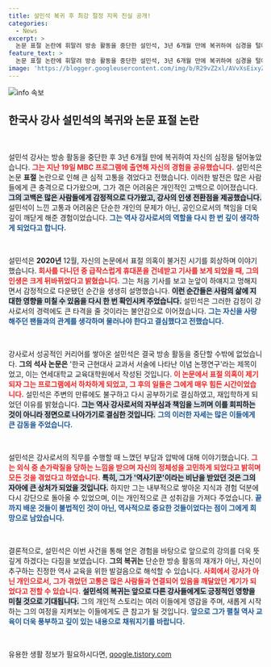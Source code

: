 ```yaml
---
title: 설민석 복귀 후 최강 절정 지옥 진실 공개!
categories:
  - News
excerpt: >
  논문 표절 논란에 휘말려 방송 활동을 중단한 설민석, 3년 6개월 만에 복귀하여 심경을 털어놨다. 그는 지옥 같은 시기를 회상하며, 강사로서의 책임감을 강조했다. 역사 속 위인들에 대한 거짓말 같은 삶을 살기 싫었다는 그의 고백이 사람들의 마음을 울린다.
feature_text: >
  논문 표절 논란에 휘말려 방송 활동을 중단한 설민석, 3년 6개월 만에 복귀하여 심경을 털어놨다. 그는 지옥 같은 시기를 회상하며, 강사로서의 책임감을 강조했다. 역사 속 위인들에 대한 거짓말 같은 삶을 살기 싫었다는 그의 고백이 사람들의 마음을 울린다.
image: 'https://blogger.googleusercontent.com/img/b/R29vZ2xl/AVvXsEixyZcFfHzMRdzZMjFBmAUKJYCLCGyLL1o632UiGVXcaFdKo_bkvkuCioo0uUKlGfBVcT3P84aROyZIXSBEx3Aw5nCQ3pTgDom1WDC4m8eifvWiAmWEEVb4x6G_l8C0QH225ldMjyaFvpxGEBGNO37VmDTDMHGhJPq73UglMfDca1-0aw/s1600/blogspot.png'
---
```


<p><img src="https://blogger.googleusercontent.com/img/b/R29vZ2xl/AVvXsEixyZcFfHzMRdzZMjFBmAUKJYCLCGyLL1o632UiGVXcaFdKo_bkvkuCioo0uUKlGfBVcT3P84aROyZIXSBEx3Aw5nCQ3pTgDom1WDC4m8eifvWiAmWEEVb4x6G_l8C0QH225ldMjyaFvpxGEBGNO37VmDTDMHGhJPq73UglMfDca1-0aw/s1600/blogspot.png" alt="info 속보" /></p>

<h2 data-ke-size="size26">한국사 강사 설민석의 복귀와 논문 표절 논란</h2>

<p data-ke-size="size16">&nbsp;</p>

<p>설민석 강사는 방송 활동을 중단한 후 3년 6개월 만에 복귀하여 자신의 심정을 털어놓았습니다. <b><span style="color: #ee2323;">그는 지난 19일 MBC 프로그램에 출연해 자신의 경험을 공유했습니다.</span></b> 설민석은 논문 <b>표절</b> 논란으로 인해 큰 심적 고통을 겪었다고 전했습니다. 이러한 발전은 많은 사람들에게 큰 충격으로 다가왔으며, 그가 겪은 어려움은 개인적인 고백으로 이어졌습니다. <b><span style="background-color: #21538527;">그의 고백은 많은 사람들에게 감정적으로 다가왔고, 강사의 인생 전환점을 제공했습니다.</span></b> 설민석이 느낀 고통과 어려움은 단순한 개인의 문제가 아닌, 공인으로서의 책임을 더욱 깊이 깨닫게 해준 경험이었습니다. <b><span style="color: #1a5490;">그는 역사 강사로서의 역할을 다시 한 번 깊이 생각하게 되었다고 합니다.</span></b></p>

<p data-ke-size="size16">&nbsp;</p>

<p>설민석은 <b>2020년</b> 12월, 자신의 논문에서 표절 의혹이 불거진 시기를 회상하며 이야기했습니다. <b><span style="color: #ee2323;">회사를 다니던 중 급작스럽게 휴대폰을 건네받고 기사를 보게 되었을 때, 그의 인생은 크게 뒤바뀌었다고 밝혔습니다.</span></b> 그는 처음 기사를 보고 눈앞이 하얘지고 멍해지면서 감정적으로 다운됐던 순간을 생생히 설명했습니다. <b><span style="background-color: #21538527;">이런 순간들은 사람의 삶에 지대한 영향을 미칠 수 있음을 다시 한 번 확인시켜 주었습니다.</span></b> 설민석은 그러한 감정이 강사로서의 경력에도 큰 타격을 줄 것이라는 불안감으로 이어졌습니다. <b><span style="color: #1a5490;">그는 자신을 사랑해주던 팬들과의 관계를 생각하며 물러나야 한다고 결심했다고 전했습니다.</span></b></p>

<p data-ke-size="size16">&nbsp;</p>

<p>강사로서 성공적인 커리어를 쌓아온 설민석은 결국 방송 활동을 중단할 수밖에 없었습니다. <b>그의 석사 논문은</b> '한국 근현대사 교과서 서술에 나타난 이념 논쟁연구'라는 제목이었고, 이는 연세대학교 교육대학원에서 작성된 것입니다. <b><span style="color: #ee2323;">이 논문에서 표절 의혹이 제기되자 그는 프로그램에서 하차하게 되었고, 그 후의 일들은 그에게 매우 힘든 시간이었습니다.</span></b> 설민석은 주변의 만류에도 불구하고 다시 공부하기로 결심하였고, 재입학하게 되었던 이유를 밝혔습니다. <b><span style="background-color: #21538527;">그는 역사 강사로서의 자부심과 책임을 느끼며 이를 회피하는 것이 아니라 정면으로 나아가기로 결심한 것입니다.</span></b> <b><span style="color: #1a5490;">그의 이러한 자세는 많은 이들에게 큰 감동을 주었습니다.</span></b></p>

<p data-ke-size="size16">&nbsp;</p>

<p>설민석은 강사로서의 직무를 수행할 때 느꼈던 부담과 압박에 대해 이야기했습니다. <b><span style="color: #ee2323;">그는 외식 중 손가락질을 당하는 느낌을 받으며 자신의 정체성을 고민하게 되었다고 밝히며 모든 것을 겪었다고 하였습니다.</span></b> <b><span style="background-color: #21538527;">특히, 그가 '역사기꾼'이라는 비난을 받았던 것은 그의 자아에 큰 상처가 되었을 것입니다.</span></b> 하지만 그는 내부적으로 쌓아온 지식과 경험 덕분에 다시 강단으로 돌아올 수 있었으며, 이는 개인적으로 큰 성취감을 가져다 주었습니다. <b><span style="color: #1a5490;">끝까지 배운 것들이 불법적인 것이 아닌, 역사적으로 중요한 것들이었다는 점이 그에게 희망으로 남았습니다.</span></b></p>

<p data-ke-size="size16">&nbsp;</p>

<p>결론적으로, 설민석은 이번 사건을 통해 얻은 경험을 바탕으로 앞으로의 강의를 더욱 뜻깊게 하겠다는 다짐을 보였습니다. <b>그의 복귀는</b> 단순한 방송 활동의 재개가 아닌, 자신이 추구하는 진정한 역사 교육을 위한 발걸음으로 해석할 수 있습니다. <b><span style="color: #ee2323;">사회에서 강사가 아닌 개인으로서, 그가 겪었던 고통은 많은 사람들과 연결되어 있음을 깨달았던 계기가 되었다고 전할 수 있습니다.</span></b> <b><span style="background-color: #21538527;">설민석의 복귀는 앞으로 다른 강사들에게도 긍정적인 영향을 미칠 것으로 기대됩니다.</span></b> 그의 개인적 스토리는 여러 이들에게 영감을 주며, 새롭게 시작하는 그의 여정을 지켜보는 이들에게도 큰 참고가 될 것입니다. <b><span style="color: #1a5490;">앞으로 그가 펼칠 역사 교육이 더욱 풍부하고 깊이 있는 내용으로 채워지기를 바랍니다.</span></b> </p>

<p data-ke-size="size16">&nbsp;</p>
유용한 생활 정보가 필요하시다면, <a href="https://qoogle.tistory.com" rel="dofollow">qoogle.tistory.com</a>


